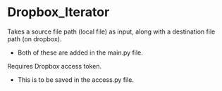 # Dropbox_Iterator

Takes a source file path (local file) as input, along with a destination file path (on dropbox).
* Both of these are added in the main.py file.

Requires Dropbox access token.
* This is to be saved in the access.py file.